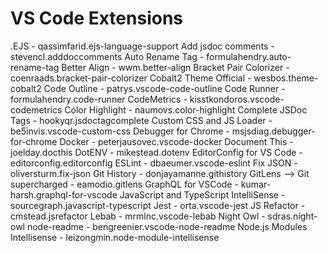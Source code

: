 # VS Code Extensions

.EJS - qassimfarid.ejs-language-support
Add jsdoc comments - stevencl.adddoccomments
Auto Rename Tag - formulahendry.auto-rename-tag
Better Align - wwm.better-align
Bracket Pair Colorizer - coenraads.bracket-pair-colorizer
Cobalt2 Theme Official - wesbos.theme-cobalt2 
Code Outline - patrys.vscode-code-outline
Code Runner - formulahendry.code-runner
CodeMetrics - kisstkondoros.vscode-codemetrics
Color Highlight - naumovs.color-highlight
Complete JSDoc Tags - hookyqr.jsdoctagcomplete
Custom CSS and JS Loader - be5invis.vscode-custom-css
Debugger for Chrome - msjsdiag.debugger-for-chrome
Docker - peterjausovec.vscode-docker
Document This - joelday.docthis
DotENV - mikestead.dotenv
EditorConfig for VS Code - editorconfig.editorconfig
ESLint - dbaeumer.vscode-eslint
Fix JSON - oliversturm.fix-json
Git History - donjayamanne.githistory
GitLens —> Git supercharged - eamodio.gitlens
GraphQL for VSCode - kumar-harsh.graphql-for-vscode
JavaScript and TypeScript IntelliSense - sourcegraph.javascript-typescript
Jest - orta.vscode-jest
JS Refactor - cmstead.jsrefactor
Lebab - mrmlnc.vscode-lebab
Night Owl - sdras.night-owl
node-readme - bengreenier.vscode-node-readme
Node.js Modules Intellisense - leizongmin.node-module-intellisense
